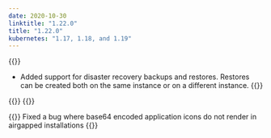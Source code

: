```yaml
---
date: 2020-10-30
linktitle: "1.22.0"
title: "1.22.0"
kubernetes: "1.17, 1.18, and 1.19"
---
```


{{<features>}}
  * Added support for disaster recovery backups and restores. Restores can be created both on the same instance or on a different instance.
{{</features>}}

{{<changes>}}
{{</changes>}}

{{<fixes>}}
Fixed a bug where base64 encoded application icons do not render in airgapped installations
{{</fixes>}}

